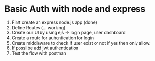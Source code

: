 # Basic Auth with node and express

1. First create an express node.js app (done)
2. Define Routes (... working)
3. Create our UI by using ejs -> login page, user dashboard
4. Create a route for auhentication for login
5. Create middleware to check if user exist or not if yes then only allow.
6. If possilbe add jwt authentication
7. Test the flow with postman

